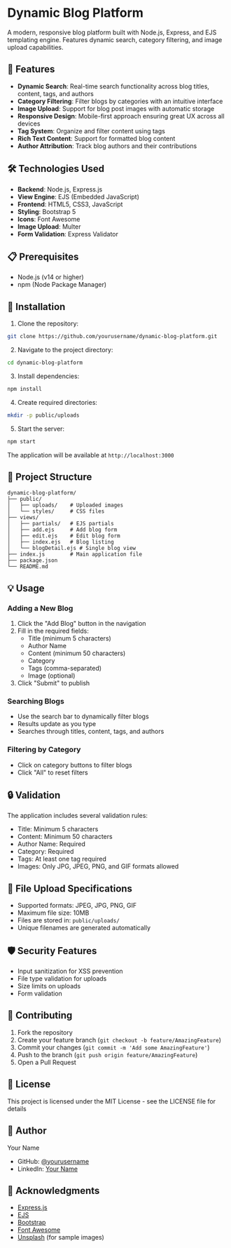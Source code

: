 # Dynamic Blog Platform

A modern, responsive blog platform built with Node.js, Express, and EJS templating engine. Features dynamic search, category filtering, and image upload capabilities.

## 🚀 Features

- **Dynamic Search**: Real-time search functionality across blog titles, content, tags, and authors
- **Category Filtering**: Filter blogs by categories with an intuitive interface
- **Image Upload**: Support for blog post images with automatic storage
- **Responsive Design**: Mobile-first approach ensuring great UX across all devices
- **Tag System**: Organize and filter content using tags
- **Rich Text Content**: Support for formatted blog content
- **Author Attribution**: Track blog authors and their contributions

## 🛠️ Technologies Used

- **Backend**: Node.js, Express.js
- **View Engine**: EJS (Embedded JavaScript)
- **Frontend**: HTML5, CSS3, JavaScript
- **Styling**: Bootstrap 5
- **Icons**: Font Awesome
- **Image Upload**: Multer
- **Form Validation**: Express Validator

## 📋 Prerequisites

- Node.js (v14 or higher)
- npm (Node Package Manager)

## 🔧 Installation

1. Clone the repository:
```bash
git clone https://github.com/yourusername/dynamic-blog-platform.git
```

2. Navigate to the project directory:
```bash
cd dynamic-blog-platform
```

3. Install dependencies:
```bash
npm install
```

4. Create required directories:
```bash
mkdir -p public/uploads
```

5. Start the server:
```bash
npm start
```

The application will be available at `http://localhost:3000`

## 📁 Project Structure

```
dynamic-blog-platform/
├── public/
│   ├── uploads/    # Uploaded images
│   └── styles/     # CSS files
├── views/
│   ├── partials/   # EJS partials
│   ├── add.ejs     # Add blog form
│   ├── edit.ejs    # Edit blog form
│   ├── index.ejs   # Blog listing
│   └── blogDetail.ejs # Single blog view
├── index.js        # Main application file
├── package.json
└── README.md
```

## 💡 Usage

### Adding a New Blog
1. Click the "Add Blog" button in the navigation
2. Fill in the required fields:
   - Title (minimum 5 characters)
   - Author Name
   - Content (minimum 50 characters)
   - Category
   - Tags (comma-separated)
   - Image (optional)
3. Click "Submit" to publish

### Searching Blogs
- Use the search bar to dynamically filter blogs
- Results update as you type
- Searches through titles, content, tags, and authors

### Filtering by Category
- Click on category buttons to filter blogs
- Click "All" to reset filters

## 🔒 Validation

The application includes several validation rules:
- Title: Minimum 5 characters
- Content: Minimum 50 characters
- Author Name: Required
- Category: Required
- Tags: At least one tag required
- Images: Only JPG, JPEG, PNG, and GIF formats allowed

## 📝 File Upload Specifications

- Supported formats: JPEG, JPG, PNG, GIF
- Maximum file size: 10MB
- Files are stored in: `public/uploads/`
- Unique filenames are generated automatically

## 🛡️ Security Features

- Input sanitization for XSS prevention
- File type validation for uploads
- Size limits on uploads
- Form validation

## 🤝 Contributing

1. Fork the repository
2. Create your feature branch (`git checkout -b feature/AmazingFeature`)
3. Commit your changes (`git commit -m 'Add some AmazingFeature'`)
4. Push to the branch (`git push origin feature/AmazingFeature`)
5. Open a Pull Request

## 📄 License

This project is licensed under the MIT License - see the LICENSE file for details

## 👤 Author

Your Name
- GitHub: [@yourusername](https://github.com/yourusername)
- LinkedIn: [Your Name](https://linkedin.com/in/yourprofile)

## 🙏 Acknowledgments

- [Express.js](https://expressjs.com/)
- [EJS](https://ejs.co/)
- [Bootstrap](https://getbootstrap.com/)
- [Font Awesome](https://fontawesome.com/)
- [Unsplash](https://unsplash.com/) (for sample images)
